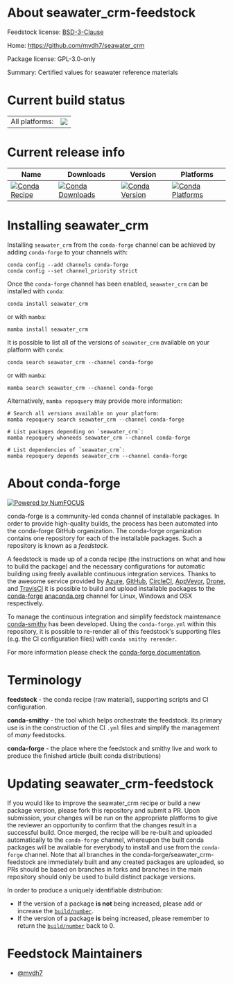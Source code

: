 About seawater_crm-feedstock
============================

Feedstock license: [BSD-3-Clause](https://github.com/conda-forge/seawater_crm-feedstock/blob/main/LICENSE.txt)

Home: https://github.com/mvdh7/seawater_crm

Package license: GPL-3.0-only

Summary: Certified values for seawater reference materials

Current build status
====================


<table><tr><td>All platforms:</td>
    <td>
      <a href="https://dev.azure.com/conda-forge/feedstock-builds/_build/latest?definitionId=23487&branchName=main">
        <img src="https://dev.azure.com/conda-forge/feedstock-builds/_apis/build/status/seawater_crm-feedstock?branchName=main">
      </a>
    </td>
  </tr>
</table>

Current release info
====================

| Name | Downloads | Version | Platforms |
| --- | --- | --- | --- |
| [![Conda Recipe](https://img.shields.io/badge/recipe-seawater_crm-green.svg)](https://anaconda.org/conda-forge/seawater_crm) | [![Conda Downloads](https://img.shields.io/conda/dn/conda-forge/seawater_crm.svg)](https://anaconda.org/conda-forge/seawater_crm) | [![Conda Version](https://img.shields.io/conda/vn/conda-forge/seawater_crm.svg)](https://anaconda.org/conda-forge/seawater_crm) | [![Conda Platforms](https://img.shields.io/conda/pn/conda-forge/seawater_crm.svg)](https://anaconda.org/conda-forge/seawater_crm) |

Installing seawater_crm
=======================

Installing `seawater_crm` from the `conda-forge` channel can be achieved by adding `conda-forge` to your channels with:

```
conda config --add channels conda-forge
conda config --set channel_priority strict
```

Once the `conda-forge` channel has been enabled, `seawater_crm` can be installed with `conda`:

```
conda install seawater_crm
```

or with `mamba`:

```
mamba install seawater_crm
```

It is possible to list all of the versions of `seawater_crm` available on your platform with `conda`:

```
conda search seawater_crm --channel conda-forge
```

or with `mamba`:

```
mamba search seawater_crm --channel conda-forge
```

Alternatively, `mamba repoquery` may provide more information:

```
# Search all versions available on your platform:
mamba repoquery search seawater_crm --channel conda-forge

# List packages depending on `seawater_crm`:
mamba repoquery whoneeds seawater_crm --channel conda-forge

# List dependencies of `seawater_crm`:
mamba repoquery depends seawater_crm --channel conda-forge
```


About conda-forge
=================

[![Powered by
NumFOCUS](https://img.shields.io/badge/powered%20by-NumFOCUS-orange.svg?style=flat&colorA=E1523D&colorB=007D8A)](https://numfocus.org)

conda-forge is a community-led conda channel of installable packages.
In order to provide high-quality builds, the process has been automated into the
conda-forge GitHub organization. The conda-forge organization contains one repository
for each of the installable packages. Such a repository is known as a *feedstock*.

A feedstock is made up of a conda recipe (the instructions on what and how to build
the package) and the necessary configurations for automatic building using freely
available continuous integration services. Thanks to the awesome service provided by
[Azure](https://azure.microsoft.com/en-us/services/devops/), [GitHub](https://github.com/),
[CircleCI](https://circleci.com/), [AppVeyor](https://www.appveyor.com/),
[Drone](https://cloud.drone.io/welcome), and [TravisCI](https://travis-ci.com/)
it is possible to build and upload installable packages to the
[conda-forge](https://anaconda.org/conda-forge) [anaconda.org](https://anaconda.org/)
channel for Linux, Windows and OSX respectively.

To manage the continuous integration and simplify feedstock maintenance
[conda-smithy](https://github.com/conda-forge/conda-smithy) has been developed.
Using the ``conda-forge.yml`` within this repository, it is possible to re-render all of
this feedstock's supporting files (e.g. the CI configuration files) with ``conda smithy rerender``.

For more information please check the [conda-forge documentation](https://conda-forge.org/docs/).

Terminology
===========

**feedstock** - the conda recipe (raw material), supporting scripts and CI configuration.

**conda-smithy** - the tool which helps orchestrate the feedstock.
                   Its primary use is in the construction of the CI ``.yml`` files
                   and simplify the management of *many* feedstocks.

**conda-forge** - the place where the feedstock and smithy live and work to
                  produce the finished article (built conda distributions)


Updating seawater_crm-feedstock
===============================

If you would like to improve the seawater_crm recipe or build a new
package version, please fork this repository and submit a PR. Upon submission,
your changes will be run on the appropriate platforms to give the reviewer an
opportunity to confirm that the changes result in a successful build. Once
merged, the recipe will be re-built and uploaded automatically to the
`conda-forge` channel, whereupon the built conda packages will be available for
everybody to install and use from the `conda-forge` channel.
Note that all branches in the conda-forge/seawater_crm-feedstock are
immediately built and any created packages are uploaded, so PRs should be based
on branches in forks and branches in the main repository should only be used to
build distinct package versions.

In order to produce a uniquely identifiable distribution:
 * If the version of a package **is not** being increased, please add or increase
   the [``build/number``](https://docs.conda.io/projects/conda-build/en/latest/resources/define-metadata.html#build-number-and-string).
 * If the version of a package **is** being increased, please remember to return
   the [``build/number``](https://docs.conda.io/projects/conda-build/en/latest/resources/define-metadata.html#build-number-and-string)
   back to 0.

Feedstock Maintainers
=====================

* [@mvdh7](https://github.com/mvdh7/)

